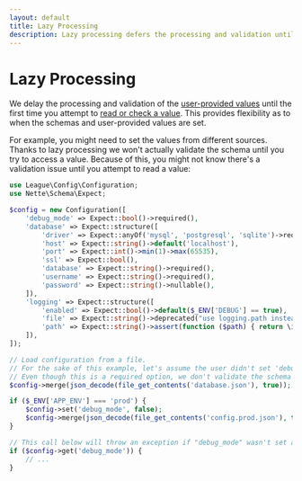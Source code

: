 ```yaml
---
layout: default
title: Lazy Processing
description: Lazy processing defers the processing and validation until you try to read config values
---
```


# Lazy Processing

We delay the processing and validation of the [user-provided values](/1.0/setting-values/) until the first time you attempt to [read or check a value](/1.0/reading-values/).  This provides flexibility as to when the schemas and user-provided values are set.

For example, you might need to set the values from different sources. Thanks to lazy processing we won't actually validate the schema until you try to access a value.  Because of this, you might not know there's a validation issue until you attempt to read a value:

```php
use League\Config\Configuration;
use Nette\Schema\Expect;

$config = new Configuration([
    'debug_mode' => Expect::bool()->required(),
    'database' => Expect::structure([
        'driver' => Expect::anyOf('mysql', 'postgresql', 'sqlite')->required(),
        'host' => Expect::string()->default('localhost'),
        'port' => Expect::int()->min(1)->max(65535),
        'ssl' => Expect::bool(),
        'database' => Expect::string()->required(),
        'username' => Expect::string()->required(),
        'password' => Expect::string()->nullable(),
    ]),
    'logging' => Expect::structure([
        'enabled' => Expect::bool()->default($_ENV['DEBUG'] == true),
        'file' => Expect::string()->deprecated("use logging.path instead"),
        'path' => Expect::string()->assert(function ($path) { return \is_writeable($path); })->required(),
    ]),
]);

// Load configuration from a file.
// For the sake of this example, let's assume the user didn't set 'debug_mode'.
// Even though this is a required option, we don't validate the schema immediately so you can add it later.
$config->merge(json_decode(file_get_contents('database.json'), true));

if ($_ENV['APP_ENV'] === 'prod') {
    $config->set('debug_mode', false);
    $config->merge(json_decode(file_get_contents('config.prod.json'), true));
}

// This call below will throw an exception if "debug_mode" wasn't set at all
if ($config->get('debug_mode')) {
    // ...
}
```
